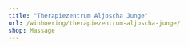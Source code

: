 ```yaml
---
title: "Therapiezentrum Aljoscha Junge"
url: /winhoering/therapiezentrum-aljoscha-junge/
shop: Massage
---
```

